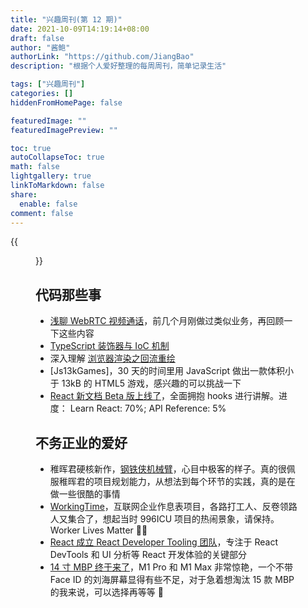 ```yaml
---
title: "兴趣周刊(第 12 期)"
date: 2021-10-09T14:19:14+08:00
draft: false
author: "酱鲍"
authorLink: "https://github.com/JiangBao"
description: "根据个人爱好整理的每周周刊，简单记录生活"

tags: ["兴趣周刊"]
categories: []
hiddenFromHomePage: false

featuredImage: ""
featuredImagePreview: ""

toc: true
autoCollapseToc: true
math: false
lightgallery: true
linkToMarkdown: false
share:
  enable: false
comment: false
---
```


<!--more-->
{{<figure src="https://jiangbao-1258001083.cos.ap-shanghai.myqcloud.com/1024_proudtobedevelopers.jpeg" title="1024 PROUD TO BE DEVELOPERS">}}


## 代码那些事
* [浅聊 WebRTC 视频通话](https://mp.weixin.qq.com/s/hZt1kX8qLuhz7KxxpPjXjw)，前几个月刚做过类似业务，再回顾一下这些内容
* [TypeScript 装饰器与 IoC 机制](https://mp.weixin.qq.com/s?__biz=MzI5NjM5NDQxMg==&mid=2247494309&idx=1&sn=dc1f0555577dc43071611089e50133bf&scene=21#wechat_redirect)
* 深入理解 [浏览器渲染之回流重绘](https://mp.weixin.qq.com/s?__biz=MzI0NTE5NzYyMw==&mid=2247486159&idx=1&sn=103e2e857f14dd851d873ea2d5978653&scene=21#wechat_redirect)
* [Js13kGames]，30 天的时间里用 JavaScript 做出一款体积小于 13kB 的 HTML5 游戏，感兴趣的可以挑战一下
* [React 新文档 Beta 版上线了](https://beta.reactjs.org/)，全面拥抱 hooks 进行讲解。进度：
Learn React: 70%; API Reference: 5%

## 不务正业的爱好
* 稚晖君硬核新作，[钢铁侠机械臂](https://www.bilibili.com/video/BV12341117rG?spm_id_from=333.999.0.0)，心目中极客的样子。真的很佩服稚晖君的项目规划能力，从想法到每个环节的实践，真的是在做一些很酷的事情
* [WorkingTime](https://github.com/WorkerLivesMatter/WorkingTime)，互联网企业作息表项目，各路打工人、反卷领路人又集合了，想起当时 996ICU 项目的热闹景象，请保持。Worker Lives Matter 👍🏻
* [React 成立 React Developer Tooling 团队](https://twitter.com/reactjs/status/1446571618113839112/)，专注于 React DevTools 和 UI 分析等 React 开发体验的关键部分
* [14 寸 MBP 终于来了](https://www.apple.com.cn/macbook-pro-14-and-16/)，M1 Pro 和 M1 Max 非常惊艳，一个不带 Face ID 的刘海屏幕显得有些不足，对于急着想淘汰 15 款 MBP 的我来说，可以选择再等等 🧐